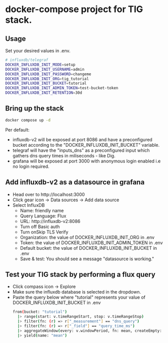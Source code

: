 # docker-compose project for TIG stack.

## Usage

Set your desired values in .env.
```bash
# influxdb/telegraf
DOCKER_INFLUXDB_INIT_MODE=setup
DOCKER_INFLUXDB_INIT_USERNAME=admin
DOCKER_INFLUXDB_INIT_PASSWORD=changeme
DOCKER_INFLUXDB_INIT_ORG=tig_tutorial
DOCKER_INFLUXDB_INIT_BUCKET=tutorial
DOCKER_INFLUXDB_INIT_ADMIN_TOKEN=test-bucket-token
DOCKER_INFLUXDB_INIT_RETENTION=30d
```

## Bring up the stack

```bash
docker compose up -d
```

Per default:
*   influxdb-v2 will be exposed at port 8086 and have a preconfigured bucket according to the "DOCKER_INFLUXDB_INIT_BUCKET" variable.
*   telegraf will have the "inputs_dns" as a preconfigured input which gathers dns query times in miliseconds - like Dig.
*   grafana will be exposed at port 3000 with anonymous login enabled i.e no login required.

## Add influxdb-v2 as a datasource in grafana
*   Head over to http://localhost:3000
*   Click gear icon -> Data sources -> Add data source
*   Select InfluxDB
    *   Name: friendly name
    *   Query Language: Flux
    *   URL: http://influxdb-v2:8086
    *   Turn off Basic auth
    *   Turn onSkip TLS Verify
    *   Organization: the value of DOCKER_INFLUXDB_INIT_ORG in .env
    *   Token: the value of DOCKER_INFLUXDB_INIT_ADMIN_TOKEN in .env
    *   Default bucket: the value of DOCKER_INFLUXDB_INIT_BUCKET in .env
    *   Save & test: You should see a message "datasource is working."

## Test your TIG stack by performing a flux query
*   Click compass icon -> Explore
*   Make sure the influxdb database is selected in the dropdown.
*   Paste the query below where "tutorial" represents your value of DOCKER_INFLUXDB_INIT_BUCKET in .env
    ```bash
    from(bucket: "tutorial")
      |> range(start: v.timeRangeStart, stop: v.timeRangeStop)
      |> filter(fn: (r) => r["_measurement"] == "dns_query")
      |> filter(fn: (r) => r["_field"] == "query_time_ms")
      |> aggregateWindow(every: v.windowPeriod, fn: mean, createEmpty: false)
      |> yield(name: "mean")
    ```
